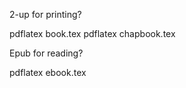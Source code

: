 2-up for printing? 

pdflatex book.tex
pdflatex chapbook.tex

Epub for reading?

pdflatex ebook.tex
